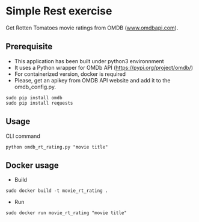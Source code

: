 # Simple Rest exercise

Get Rotten Tomatoes movie ratings from OMDB (www.omdbapi.com).

## Prerequisite

- This application has been built under python3 environnment
- It uses a Python wrapper for OMDb API (https://pypi.org/project/omdb/)
- For containerized version, docker is required
- Please, get an apikey from OMDB API website and add it to the omdb_config.py.

```
sudo pip install omdb
sudo pip install requests
```

## Usage

CLI command
```
python omdb_rt_rating.py "movie title"
```
## Docker usage

- Build
```
sudo docker build -t movie_rt_rating .
```
- Run
```
sudo docker run movie_rt_rating "movie title"
```



